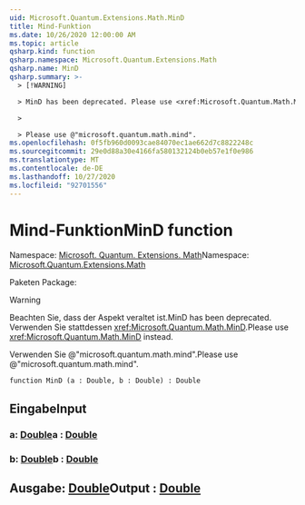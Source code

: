 ```yaml
---
uid: Microsoft.Quantum.Extensions.Math.MinD
title: Mind-Funktion
ms.date: 10/26/2020 12:00:00 AM
ms.topic: article
qsharp.kind: function
qsharp.namespace: Microsoft.Quantum.Extensions.Math
qsharp.name: MinD
qsharp.summary: >-
  > [!WARNING]

  > MinD has been deprecated. Please use <xref:Microsoft.Quantum.Math.MinD> instead.

  >

  > Please use @"microsoft.quantum.math.mind".
ms.openlocfilehash: 0f5fb960d0093cae84070ec1ae662d7c8822248c
ms.sourcegitcommit: 29e0d88a30e4166fa580132124b0eb57e1f0e986
ms.translationtype: MT
ms.contentlocale: de-DE
ms.lasthandoff: 10/27/2020
ms.locfileid: "92701556"
---
```

# <a name="mind-function"></a><span data-ttu-id="5beb4-102">Mind-Funktion</span><span class="sxs-lookup"><span data-stu-id="5beb4-102">MinD function</span></span>

<span data-ttu-id="5beb4-103">Namespace: [Microsoft. Quantum. Extensions. Math](xref:Microsoft.Quantum.Extensions.Math)</span><span class="sxs-lookup"><span data-stu-id="5beb4-103">Namespace: [Microsoft.Quantum.Extensions.Math](xref:Microsoft.Quantum.Extensions.Math)</span></span>

<span data-ttu-id="5beb4-104">Paketen [](https://nuget.org/packages/)</span><span class="sxs-lookup"><span data-stu-id="5beb4-104">Package: [](https://nuget.org/packages/)</span></span>


> [!WARNING]
> <span data-ttu-id="5beb4-105">Beachten Sie, dass der Aspekt veraltet ist.</span><span class="sxs-lookup"><span data-stu-id="5beb4-105">MinD has been deprecated.</span></span> <span data-ttu-id="5beb4-106">Verwenden Sie stattdessen <xref:Microsoft.Quantum.Math.MinD>.</span><span class="sxs-lookup"><span data-stu-id="5beb4-106">Please use <xref:Microsoft.Quantum.Math.MinD> instead.</span></span>
>
> <span data-ttu-id="5beb4-107">Verwenden Sie @"microsoft.quantum.math.mind".</span><span class="sxs-lookup"><span data-stu-id="5beb4-107">Please use @"microsoft.quantum.math.mind".</span></span>



```qsharp
function MinD (a : Double, b : Double) : Double
```


## <a name="input"></a><span data-ttu-id="5beb4-108">Eingabe</span><span class="sxs-lookup"><span data-stu-id="5beb4-108">Input</span></span>

### <a name="a--double"></a><span data-ttu-id="5beb4-109">a: [Double](xref:microsoft.quantum.lang-ref.double)</span><span class="sxs-lookup"><span data-stu-id="5beb4-109">a : [Double](xref:microsoft.quantum.lang-ref.double)</span></span>




### <a name="b--double"></a><span data-ttu-id="5beb4-110">b: [Double](xref:microsoft.quantum.lang-ref.double)</span><span class="sxs-lookup"><span data-stu-id="5beb4-110">b : [Double](xref:microsoft.quantum.lang-ref.double)</span></span>





## <a name="output--double"></a><span data-ttu-id="5beb4-111">Ausgabe: [Double](xref:microsoft.quantum.lang-ref.double)</span><span class="sxs-lookup"><span data-stu-id="5beb4-111">Output : [Double](xref:microsoft.quantum.lang-ref.double)</span></span>

